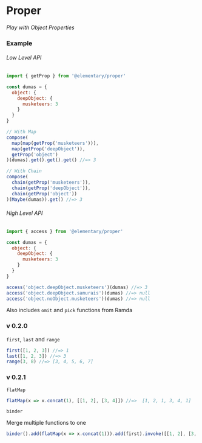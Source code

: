 # Proper 

_Play with Object Properties_

### Example

###### Low Level API
```js
import { getProp } from '@elementary/proper'

const dumas = {
  object: {
    deepObject: {
      musketeers: 3
    }
  }
}

// With Map 
compose(
  map(map(getProp('musketeers'))), 
  map(getProp('deepObject')), 
  getProp('object')
)(dumas).get().get().get() //=> 3

// With Chain
compose(
  chain(getProp('musketeers')), 
  chain(getProp('deepObject')), 
  chain(getProp('object'))
)(Maybe(dumas)).get() //=> 3
```

###### High Level API

```js
import { access } from '@elementary/proper'

const dumas = {
  object: {
    deepObject: {
      musketeers: 3
    }
  }
}

access('object.deepObject.musketeers')(dumas) //=> 3
access('object.deepObject.samurais')(dumas) //=> null
access('object.noObject.musketeers')(dumas) //=> null
```
Also includes `omit` and `pick` functions from Ramda

### v 0.2.0

`first`, `last` and `range`

```js
first([1, 2, 3]) //=> 1
last([1, 2, 3]) //=> 3
range(3, 8) //=> [3, 4, 5, 6, 7]
```

### v 0.2.1

`flatMap`

```js
flatMap(x => x.concat(1), [[1, 2], [3, 4]]) //=>  [1, 2, 1, 3, 4, 1]
```
`binder`

Merge multiple functions to one

```js
binder().add(flatMap(x => x.concat(1))).add(first).invoke([[1, 2], [3, 4]])
```
